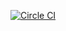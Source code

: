 [![Circle CI](https://circleci.com/gh/tokko/Recipesv2/tree/master.svg?style=svg)](https://circleci.com/gh/tokko/Recipesv2/tree/master)
